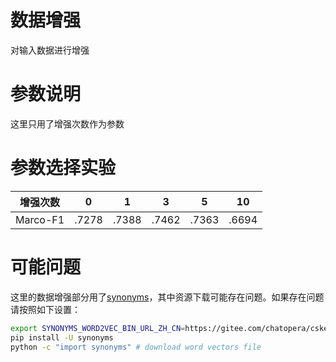 # 数据增强

对输入数据进行增强

# 参数说明

这里只用了增强次数作为参数

# 参数选择实验

|增强次数 | 0  | 1  | 3  |  5 |10|
|---|---|---|---|---|---|
| Marco-F1| .7278 | .7388 | .7462 | .7363 | .6694 |


# 可能问题
这里的数据增强部分用了[synonyms](https://github.com/chatopera/Synonyms)，其中资源下载可能存在问题。如果存在问题请按照如下设置：
```bash
export SYNONYMS_WORD2VEC_BIN_URL_ZH_CN=https://gitee.com/chatopera/cskefu/attach_files/610602/download/words.vector.gz
pip install -U synonyms
python -c "import synonyms" # download word vectors file
```

